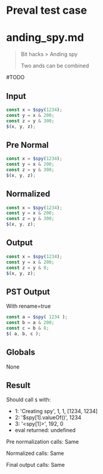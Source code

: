 # Preval test case

# anding_spy.md

> Bit hacks > Anding spy
>
> Two ands can be combined

#TODO

## Input

`````js filename=intro
const x = $spy(1234);
const y = x & 200;
const z = y & 300;
$(x, y, z);
`````

## Pre Normal

`````js filename=intro
const x = $spy(1234);
const y = x & 200;
const z = y & 300;
$(x, y, z);
`````

## Normalized

`````js filename=intro
const x = $spy(1234);
const y = x & 200;
const z = y & 300;
$(x, y, z);
`````

## Output

`````js filename=intro
const x = $spy(1234);
const y = x & 200;
const z = y & 8;
$(x, y, z);
`````

## PST Output

With rename=true

`````js filename=intro
const a = $spy( 1234 );
const b = a & 200;
const c = b & 8;
$( a, b, c );
`````

## Globals

None

## Result

Should call `$` with:
 - 1: 'Creating spy', 1, 1, [1234, 1234]
 - 2: '$spy[1].valueOf()', 1234
 - 3: '<spy[1]>', 192, 0
 - eval returned: undefined

Pre normalization calls: Same

Normalized calls: Same

Final output calls: Same

